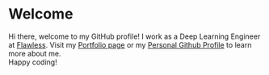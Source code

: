 # Welcome

Hi there, welcome to my GitHub profile!
I work as a Deep Learning Engineer at [Flawless](https://flawlessai.com/).
Visit my [Portfolio page](https://quintenroets.com "Learn more about me!") or my [Personal Github Profile](https://github.com/quintenroets) to learn more about me.<br>
Happy coding!
